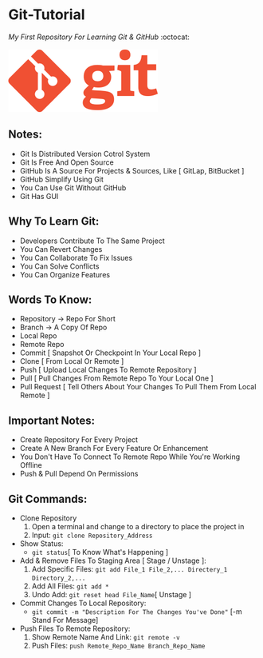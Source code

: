 # Git-Tutorial
_My First Repository For Learning Git &amp; GitHub_ :octocat:
<br /><br />
![Git Logo](images/git-logo.png)

## Notes:
* Git Is Distributed Version Cotrol System
* Git Is Free And Open Source
* GitHub Is A Source For Projects &amp; Sources, Like [ GitLap, BitBucket ]
* GitHub Simplify Using Git
* You Can Use Git Without GitHub
* Git Has GUI

## Why To Learn Git:
* Developers Contribute To The Same Project
* You Can Revert Changes
* You Can Collaborate To Fix Issues
* You Can Solve Conflicts
* You Can Organize Features

## Words To Know:
* Repository -> Repo For Short
* Branch -> A Copy Of Repo
* Local Repo
* Remote Repo
* Commit [ Snapshot Or Checkpoint In Your Local Repo ]
* Clone [ From Local Or Remote ]
* Push [ Upload Local Changes To Remote Repository ]
* Pull [ Pull Changes From Remote Repo To Your Local One ]
* Pull Request [ Tell Others About Your Changes To Pull Them From Local Remote ]

## Important Notes:
* Create Repository For Every Project
* Create A New Branch For Every Feature Or Enhancement
* You Don't Have To Connect To Remote Repo While You're Working Offline
* Push &amp; Pull Depend On Permissions

## Git Commands:
- Clone Repository
	1. Open a terminal and change to a directory to place the project in
	2. Input: ```git clone Repository_Address```
- Show Status:
	* ```git status```[ To Know What's Happening ]
- Add &amp; Remove Files To Staging Area [ Stage / Unstage ]:
	1. Add Specific Files: ```git add File_1 File_2,... Directery_1 Directory_2,...```
	2. Add All Files: ```git add *```
	3. Undo Add: ```git reset head File_Name```[ Unstage ]
- Commit Changes To Local Repository:
	* ```git commit -m "Description For The Changes You've Done"``` [-m Stand For Message]
- Push Files To Remote Repository:
	1. Show Remote Name And Link: ```git remote -v```
	2. Push Files: ```push Remote_Repo_Name Branch_Repo_Name```